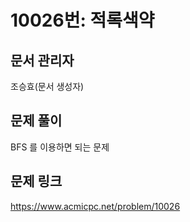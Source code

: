 # 10026번: 적록색약
## 문서 관리자
조승효(문서 생성자)
## 문제 풀이
BFS 를 이용하면 되는 문제
## 문제 링크
https://www.acmicpc.net/problem/10026